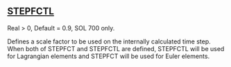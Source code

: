 ## [STEPFCTL](https://nexus.hexagon.com/documentationcenter/bundle/MSC_Nastran_2022.4/page/Nastran_Combined_Book/qrg/parameters/TOC.STEPFCTL.xhtml)

Real > 0, Default = 0.9, SOL 700 only.

Defines a scale factor to be used on the internally calculated time step. When both of STEPFCT and STEPFCTL are defined, STEPFCTL will be used for Lagrangian elements and STEPFCT will be used for Euler elements.

